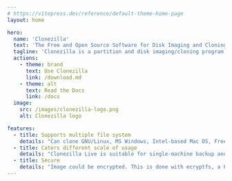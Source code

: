 ```yaml
---
# https://vitepress.dev/reference/default-theme-home-page
layout: home

hero:
  name: 'Clonezilla'
  text: 'The Free and Open Source Software for Disk Imaging and Cloning.'
  tagline: 'Clonezilla is a partition and disk imaging/cloning program similar to True Image® or Norton Ghost®. It helps you to do system deployment, bare metal backup and recovery.'
  actions:
    - theme: brand
      text: Use Clonezilla
      link: /download.md
    - theme: alt
      text: Read the Docs
      link: /docs
  image:
    src: /images/clonezilla-logo.png
    alt: Clonezilla logo

features:
  - title: Supports multiple file system
    details: "Can clone GNU/Linux, MS Windows, Intel-based Mac OS, FreeBSD, NetBSD, OpenBSD, Minix, VMWare ESX and Chrome OS/Chromium OS, no matter whether it's 32-bit (x86) or 64-bit (x86-64) OS."
  - title: Caters different scale of usage
    details: "Clonezilla Live is suitable for single-machine backup and restore. Multicast support in Clonezilla SE helps in massive clones. BitTorrent support in the Clonezilla lite server, which is suitable for massive deployment."
  - title: Secure
    details: "Image could be encrypted. This is done with ecryptfs, a POSIX-compliant enterprise cryptographic stacked filesystem. AES-256 encryption could be used to secures data access, storage and transfer."
---
```


